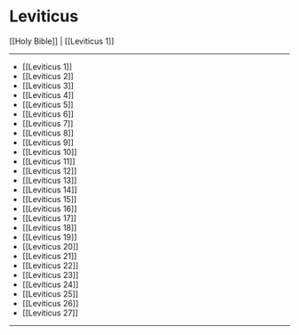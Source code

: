 # Leviticus

[[Holy Bible]] | [[Leviticus 1]]

---

- [[Leviticus 1]]
- [[Leviticus 2]]
- [[Leviticus 3]]
- [[Leviticus 4]]
- [[Leviticus 5]]
- [[Leviticus 6]]
- [[Leviticus 7]]
- [[Leviticus 8]]
- [[Leviticus 9]]
- [[Leviticus 10]]
- [[Leviticus 11]]
- [[Leviticus 12]]
- [[Leviticus 13]]
- [[Leviticus 14]]
- [[Leviticus 15]]
- [[Leviticus 16]]
- [[Leviticus 17]]
- [[Leviticus 18]]
- [[Leviticus 19]]
- [[Leviticus 20]]
- [[Leviticus 21]]
- [[Leviticus 22]]
- [[Leviticus 23]]
- [[Leviticus 24]]
- [[Leviticus 25]]
- [[Leviticus 26]]
- [[Leviticus 27]]

---

